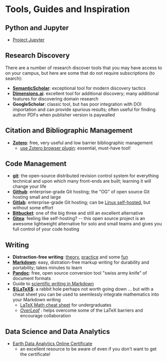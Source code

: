 # Tools, Guides and Inspiration

## Python and Jupyter

* [Project Jupyter](https://jupyter.org/)

## Research Discovery

There are a number of research discover tools that you may have access to
on your campus, but here are some that do not require subscriptions (to search):

* [**SemanticScholar**](https://semanticscholar.org): exceptional tool for modern discovery tactics
* [**Dimensions.ai**](https://dimensions.ai): excellent tool for additional discovery; many additional features for discovering domain research
* **GoogleScholar**: classic tool, but has poor integration with DOI importation and can provide spurious results; often useful for finding author PDFs when publisher version is paywalled


## Citation and Bibliographic Management

* [**Zotero**](https://zotero.org): free, very useful and low barrier bibliographic management
    * [use Zotero browser plugin](https://www.zotero.org/download/): essential, must-have tool! 

## Code Management

* [**git**](https://git-scm.org): the open-source distributed revision control system for everything technical and upon which many front-ends are built; learning it will change your life
* [**Github**](https://github.com): enterprise-grade Git hosting; the "OG" of open source Git hosting small and large
* [**Gitlab**](https://gitlab.com): enterprise-grade Git hosting; can be [Linux self-hosted](https://about.gitlab.com/install/), but without some effort 
* [**Bitbucket**](https://bitbucket.org/): one of the big three and still an excellent alternative
* [**Gitea**](https://gitea.org): feeling like self-hosting? -- this open source project is an awesome lightweight alternative for solo and small teams and gives you full control of your code hosting

## Writing

* **Distraction-free writing**: [theory](https://), [practice](https://) and some [fun](https://)
* [**Markdown**](https://www.markdownguide.org/): easy, distration-free markup writing for durability and portability; takes minutes to learn
* [**Pandoc**](https://pandoc.org): free, open source conversion tool "swiss army knife" of document formats 
* Guide to [scientific writing in Markdown]()
* [**$\LaTeX$**](https://www.latex-project.org/): a rabbit hole perhaps not worth going down ... but with a cheat sheet you can be used to seemlessly integrate mathematics into your Markdown writing
    * [LaTeX Math cheat sheet](https://joshua.smcvt.edu/undergradmath/undergradmath.pdf) for undergraduates
    * [*OverLeaf*](https://overleaf.com) : helps overcome some of the LaTeX barriers and encourage collaboration

## Data Science and Data Analytics

* [Earth Data Analytics Online Certificate](https://www.earthdatascience.org/courses/intro-to-earth-data-science/)
    * an excellent resource to be aware of even if you don't want to get the certificate!
